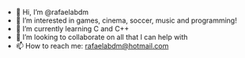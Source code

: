 - 👋 Hi, I’m @rafaelabdm
- 👀 I’m interested in games, cinema, soccer, music and programming!
- 🌱 I’m currently learning C and C++
- 💞️ I’m looking to collaborate on all that I can help with
- 📫 How to reach me: rafaelabdm@hotmail.com

<!---
rafaelabdm/rafaelabdm is a ✨ special ✨ repository because its `README.md` (this file) appears on your GitHub profile.
You can click the Preview link to take a look at your changes.
--->
